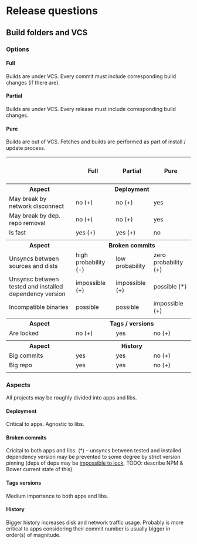 # Release questions

## Build folders and VCS

### Options

#### Full
Builds are under VCS.
Every commit must include corresponding build changes (if there are).

#### Partial 
Builds are under VCS.
Every release must include corresponding build changes.

#### Pure 
Builds are out of VCS.
Fetches and builds are performed as part of install / update process.

<table>
<tr>
  <th>&nbsp;</th><th><h4>Full</h4></th><th><h4>Partial</h4></th><th><h4>Pure</h4></th>
</tr>
<tr>
  <th>Aspect</th><th colspan="3">Deployment</th>
</tr>  
<tr>
  <td>May break by network disconnect</td><td>no (+)</td><td>no (+)</td><td>yes</td>
</tr>  
<tr>
  <td>May break by dep. repo removal</td><td>no (+)</td><td>no (+)</td><td>yes</td>
</tr>  
<tr>
  <td>Is fast</td><td>yes (+)</td><td>yes (+)</td><td>no</td>
</tr>  
<tr>
  <td colspan="4"></td>
</tr>  

<tr>
  <th>Aspect</th><th colspan="3">Broken commits</th>
</tr>  
<tr>
  <td>Unsyncs between sources and dists</td>
  <td>high probability (-)</td>
  <td>low probability</td>
  <td>zero probability (+)</td>
</tr>
<tr>
  <td>Unsynsc between tested and installed dependency version</td>
  <td>impossible (+)</td>
  <td>impossible (+)</td>
  <td>possible (*)</td>
</tr>
<tr>
  <td>Incompatible binaries</td>
  <td>possible</td>
  <td>possible</td>
  <td>impossible (+)</td>
</tr>
<tr>
  <td colspan="4"></td>
</tr>

<tr>
  <th>Aspect</th><th colspan="3">Tags / versions</th>
</tr>  
<tr>
  <td>Are locked</td><td>no (+)</td><td>yes</td><td>no (+)</td>
</tr>
<tr>
  <td colspan="4"></td>
</tr>

<tr>
  <th>Aspect</th><th colspan="3">History</th>
</tr> 
<tr>
  <td>Big commits</td><td>yes</td><td>yes</td><td>no (+)</td>
</tr>
<tr>
  <td>Big repo</td><td>yes</td><td>yes</td><td>no (+)</td>
</tr>
<tr>
  <td colspan="4"></td>
</tr>
</table>

### Aspects

All projects may be roughly divided into apps and libs.

#### Deployment
Critical to apps. Agnostic to libs.

#### Broken commits
Cricital to both apps and libs.
(*) – unsyncs between tested and installed dependency version may be
prevented to some degree by strict version pinning (deps of deps may be [impossible to lock](https://github.com/bower/bower/pull/1592), TODO: describe NPM & Bower current state of this)

#### Tags versions
Medium importance to both apps and libs.

#### History
Bigger history increases disk and network traffic usage. Probably is more critical to apps
considering their commit number is usually bigger in order(s) of magnitude.

